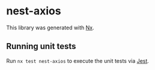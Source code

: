 # nest-axios

This library was generated with [Nx](https://nx.dev).

## Running unit tests

Run `nx test nest-axios` to execute the unit tests via [Jest](https://jestjs.io).

